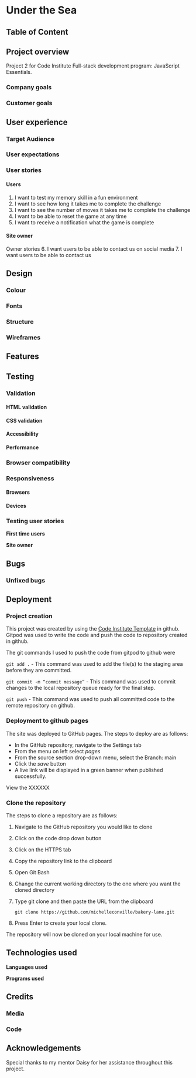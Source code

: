 # Under the Sea

## Table of Content

## Project overview
Project 2 for Code Institute Full-stack development program: JavaScript Essentials.


### Company goals


### Customer goals

## User experience

### Target Audience

### User expectations 

### User stories
#### Users
1.	I want to test my memory skill in a fun environment
2.	I want to see how long it takes me to complete the challenge
3.	I want to see the number of moves it takes me to complete the challenge
4.	I want to be able to reset the game at any time
5.	I want to receive a notification what the game is complete

#### Site owner
Owner stories 
6.	I want users to be able to contact us on social media
7.	I want users to be able to contact us


## Design
### Colour


### Fonts


### Structure


### Wireframes

## Features 


## Testing

### Validation

#### HTML validation


#### CSS validation

#### Accessibility


#### Performance


### Browser compatibility

### Responsiveness

#### Browsers

#### Devices


### Testing user stories
**First time users**

**Site owner**


## Bugs

### Unfixed bugs

## Deployment
### Project creation
This project was created by using the [Code Institute Template](https://github.com/Code-Institute-Org/gitpod-full-template) in github. Gitpod was used to write the code and push the code to repository created in github.

The git commands I used to push the code from gitpod to github were

`git add .` - This command was used to add the file(s) to the staging area before they are committed.

`git commit -m “commit message”` - This command was used to commit changes to the local repository queue ready for the final step.

`git push` - This command was used to push all committed code to the remote repository on github.

### Deployment to github pages
The site was deployed to GitHub pages. The steps to deploy are as follows:
*   In the GitHub repository, navigate to the Settings tab
*   From the menu on left select *pages*
*   From the source section drop-down menu, select the Branch: main
*   Click the *save* button
*   A live link will be displayed in a green banner when published successfully.

View the XXXXXX

### Clone the repository
The steps to clone a repository are as follows:
1.	Navigate to the GitHub repository you would like to clone
2.	Click on the code drop down button
3.	Click on the HTTPS tab
4.	Copy the repository link to the clipboard
5.	Open Git Bash
6.	Change the current working directory to the one where you want the cloned directory
7.	Type git clone and then paste the URL from the clipboard 

    `git clone https://github.com/michelleconville/bakery-lane.git`
8.	Press Enter to create your local clone.

The repository will now be cloned on your local machine for use.


## Technologies used
**Languages used**



**Programs used**



## Credits

### Media


### Code

##  Acknowledgements
Special thanks to my mentor Daisy for her assistance throughout this project.